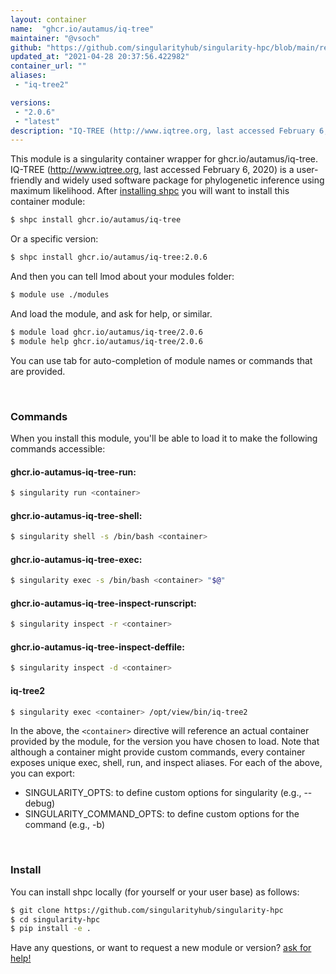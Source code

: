 ```yaml
---
layout: container
name:  "ghcr.io/autamus/iq-tree"
maintainer: "@vsoch"
github: "https://github.com/singularityhub/singularity-hpc/blob/main/registry/ghcr.io/autamus/iq-tree/container.yaml"
updated_at: "2021-04-28 20:37:56.422982"
container_url: ""
aliases:
 - "iq-tree2"

versions:
 - "2.0.6"
 - "latest"
description: "IQ-TREE (http://www.iqtree.org, last accessed February 6, 2020) is a user-friendly and widely used software package for phylogenetic inference using maximum likelihood."
---
```


This module is a singularity container wrapper for ghcr.io/autamus/iq-tree.
IQ-TREE (http://www.iqtree.org, last accessed February 6, 2020) is a user-friendly and widely used software package for phylogenetic inference using maximum likelihood.
After [installing shpc](#install) you will want to install this container module:

```bash
$ shpc install ghcr.io/autamus/iq-tree
```

Or a specific version:

```bash
$ shpc install ghcr.io/autamus/iq-tree:2.0.6
```

And then you can tell lmod about your modules folder:

```bash
$ module use ./modules
```

And load the module, and ask for help, or similar.

```bash
$ module load ghcr.io/autamus/iq-tree/2.0.6
$ module help ghcr.io/autamus/iq-tree/2.0.6
```

You can use tab for auto-completion of module names or commands that are provided.

<br>

### Commands

When you install this module, you'll be able to load it to make the following commands accessible:

#### ghcr.io-autamus-iq-tree-run:

```bash
$ singularity run <container>
```

#### ghcr.io-autamus-iq-tree-shell:

```bash
$ singularity shell -s /bin/bash <container>
```

#### ghcr.io-autamus-iq-tree-exec:

```bash
$ singularity exec -s /bin/bash <container> "$@"
```

#### ghcr.io-autamus-iq-tree-inspect-runscript:

```bash
$ singularity inspect -r <container>
```

#### ghcr.io-autamus-iq-tree-inspect-deffile:

```bash
$ singularity inspect -d <container>
```


#### iq-tree2
       
```bash
$ singularity exec <container> /opt/view/bin/iq-tree2
```



In the above, the `<container>` directive will reference an actual container provided
by the module, for the version you have chosen to load. Note that although a container
might provide custom commands, every container exposes unique exec, shell, run, and
inspect aliases. For each of the above, you can export:

 - SINGULARITY_OPTS: to define custom options for singularity (e.g., --debug)
 - SINGULARITY_COMMAND_OPTS: to define custom options for the command (e.g., -b)

<br>
  
### Install

You can install shpc locally (for yourself or your user base) as follows:

```bash
$ git clone https://github.com/singularityhub/singularity-hpc
$ cd singularity-hpc
$ pip install -e .
```

Have any questions, or want to request a new module or version? [ask for help!](https://github.com/singularityhub/singularity-hpc/issues)